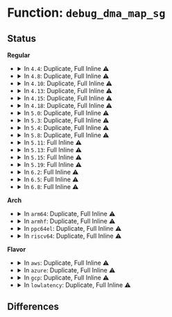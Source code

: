# Function: <code>debug_dma_map_sg</code>

## Status
<b>Regular</b>
<ul>
<li>
<details>
<summary>In <code>4.4</code>: Duplicate, Full Inline ⚠️</summary>

**Collision:** Static Duplication

**Inline:** Full

**Transformation:** False

**Instances:**

```
In drivers/char/agp/intel-gtt.c (0)
Location: include/linux/dma-debug.h:123
Inline: True
```
```
In drivers/scsi/scsi_lib_dma.c (0)
Location: include/linux/dma-debug.h:123
Inline: True
```
```
In drivers/ata/libata-core.c (0)
Location: include/linux/dma-debug.h:123
Inline: True
```
```
In drivers/spi/spi.c (0)
Location: include/linux/dma-debug.h:123
Inline: True
```
```
In drivers/usb/core/hcd.c (0)
Location: include/linux/dma-debug.h:123
Inline: True
```
</details>
</li>
<li>
<details>
<summary>In <code>4.8</code>: Duplicate, Full Inline ⚠️</summary>

**Collision:** Static Duplication

**Inline:** Full

**Transformation:** False

**Instances:**

```
In drivers/char/agp/intel-gtt.c (0)
Location: include/linux/dma-debug.h:123
Inline: True
```
```
In drivers/scsi/scsi_lib_dma.c (0)
Location: include/linux/dma-debug.h:123
Inline: True
```
```
In drivers/ata/libata-core.c (0)
Location: include/linux/dma-debug.h:123
Inline: True
```
```
In drivers/spi/spi.c (0)
Location: include/linux/dma-debug.h:123
Inline: True
```
```
In drivers/usb/core/hcd.c (0)
Location: include/linux/dma-debug.h:123
Inline: True
```
</details>
</li>
<li>
<details>
<summary>In <code>4.10</code>: Duplicate, Full Inline ⚠️</summary>

**Collision:** Static Duplication

**Inline:** Full

**Transformation:** False

**Instances:**

```
In drivers/char/agp/intel-gtt.c (0)
Location: include/linux/dma-debug.h:130
Inline: True
```
```
In drivers/scsi/scsi_lib_dma.c (0)
Location: include/linux/dma-debug.h:130
Inline: True
```
```
In drivers/ata/libata-core.c (0)
Location: include/linux/dma-debug.h:130
Inline: True
```
```
In drivers/spi/spi.c (0)
Location: include/linux/dma-debug.h:130
Inline: True
```
```
In drivers/usb/core/hcd.c (0)
Location: include/linux/dma-debug.h:130
Inline: True
```
</details>
</li>
<li>
<details>
<summary>In <code>4.13</code>: Duplicate, Full Inline ⚠️</summary>

**Collision:** Static Duplication

**Inline:** Full

**Transformation:** False

**Instances:**

```
In drivers/char/agp/intel-gtt.c (0)
Location: include/linux/dma-debug.h:130
Inline: True
```
```
In drivers/scsi/scsi_lib_dma.c (0)
Location: include/linux/dma-debug.h:130
Inline: True
```
```
In drivers/ata/libata-core.c (0)
Location: include/linux/dma-debug.h:130
Inline: True
```
```
In drivers/spi/spi.c (0)
Location: include/linux/dma-debug.h:130
Inline: True
```
```
In drivers/usb/core/hcd.c (0)
Location: include/linux/dma-debug.h:130
Inline: True
```
</details>
</li>
<li>
<details>
<summary>In <code>4.15</code>: Duplicate, Full Inline ⚠️</summary>

**Collision:** Static Duplication

**Inline:** Full

**Transformation:** False

**Instances:**

```
In drivers/char/agp/intel-gtt.c (0)
Location: include/linux/dma-debug.h:130
Inline: True
```
```
In drivers/scsi/scsi_lib_dma.c (0)
Location: include/linux/dma-debug.h:130
Inline: True
```
```
In drivers/ata/libata-core.c (0)
Location: include/linux/dma-debug.h:130
Inline: True
```
```
In drivers/spi/spi.c (0)
Location: include/linux/dma-debug.h:130
Inline: True
```
```
In drivers/usb/core/hcd.c (0)
Location: include/linux/dma-debug.h:130
Inline: True
```
</details>
</li>
<li>
<details>
<summary>In <code>4.18</code>: Duplicate, Full Inline ⚠️</summary>

**Collision:** Static Duplication

**Inline:** Full

**Transformation:** False

**Instances:**

```
In drivers/char/agp/intel-gtt.c (0)
Location: include/linux/dma-debug.h:124
Inline: True
```
```
In drivers/scsi/scsi_lib_dma.c (0)
Location: include/linux/dma-debug.h:124
Inline: True
```
```
In drivers/ata/libata-core.c (0)
Location: include/linux/dma-debug.h:124
Inline: True
```
```
In drivers/spi/spi.c (0)
Location: include/linux/dma-debug.h:124
Inline: True
```
```
In drivers/usb/core/hcd.c (0)
Location: include/linux/dma-debug.h:124
Inline: True
```
</details>
</li>
<li>
<details>
<summary>In <code>5.0</code>: Duplicate, Full Inline ⚠️</summary>

**Collision:** Static Duplication

**Inline:** Full

**Transformation:** False

**Instances:**

```
In drivers/char/agp/intel-gtt.c (0)
Location: include/linux/dma-debug.h:111
Inline: True
```
```
In drivers/dma-buf/udmabuf.c (0)
Location: include/linux/dma-debug.h:111
Inline: True
```
```
In drivers/scsi/scsi_lib_dma.c (0)
Location: include/linux/dma-debug.h:111
Inline: True
```
```
In drivers/ata/libata-core.c (0)
Location: include/linux/dma-debug.h:111
Inline: True
```
```
In drivers/spi/spi.c (0)
Location: include/linux/dma-debug.h:111
Inline: True
```
```
In drivers/usb/core/hcd.c (0)
Location: include/linux/dma-debug.h:111
Inline: True
```
</details>
</li>
<li>
<details>
<summary>In <code>5.3</code>: Duplicate, Full Inline ⚠️</summary>

**Collision:** Static Duplication

**Inline:** Full

**Transformation:** False

**Instances:**

```
In drivers/char/agp/intel-gtt.c (0)
Location: include/linux/dma-debug.h:99
Inline: True
```
```
In drivers/dma-buf/udmabuf.c (0)
Location: include/linux/dma-debug.h:99
Inline: True
```
```
In drivers/scsi/scsi_lib_dma.c (0)
Location: include/linux/dma-debug.h:99
Inline: True
```
```
In drivers/ata/libata-core.c (0)
Location: include/linux/dma-debug.h:99
Inline: True
```
```
In drivers/spi/spi.c (0)
Location: include/linux/dma-debug.h:99
Inline: True
```
```
In drivers/usb/core/hcd.c (0)
Location: include/linux/dma-debug.h:99
Inline: True
```
</details>
</li>
<li>
<details>
<summary>In <code>5.4</code>: Duplicate, Full Inline ⚠️</summary>

**Collision:** Static Duplication

**Inline:** Full

**Transformation:** False

**Instances:**

```
In drivers/char/agp/intel-gtt.c (0)
Location: include/linux/dma-debug.h:99
Inline: True
```
```
In drivers/dma-buf/udmabuf.c (0)
Location: include/linux/dma-debug.h:99
Inline: True
```
```
In drivers/scsi/scsi_lib_dma.c (0)
Location: include/linux/dma-debug.h:99
Inline: True
```
```
In drivers/ata/libata-core.c (0)
Location: include/linux/dma-debug.h:99
Inline: True
```
```
In drivers/spi/spi.c (0)
Location: include/linux/dma-debug.h:99
Inline: True
```
```
In drivers/usb/core/hcd.c (0)
Location: include/linux/dma-debug.h:99
Inline: True
```
</details>
</li>
<li>
<details>
<summary>In <code>5.8</code>: Duplicate, Full Inline ⚠️</summary>

**Collision:** Static Duplication

**Inline:** Full

**Transformation:** False

**Instances:**

```
In drivers/char/agp/intel-gtt.c (0)
Location: include/linux/dma-debug.h:99
Inline: True
```
```
In drivers/dma-buf/heaps/heap-helpers.c (0)
Location: include/linux/dma-debug.h:99
Inline: True
```
```
In drivers/dma-buf/udmabuf.c (0)
Location: include/linux/dma-debug.h:99
Inline: True
```
```
In drivers/scsi/scsi_lib_dma.c (0)
Location: include/linux/dma-debug.h:99
Inline: True
```
```
In drivers/ata/libata-core.c (0)
Location: include/linux/dma-debug.h:99
Inline: True
```
```
In drivers/spi/spi.c (0)
Location: include/linux/dma-debug.h:99
Inline: True
```
```
In drivers/usb/core/hcd.c (0)
Location: include/linux/dma-debug.h:99
Inline: True
```
</details>
</li>
<li>
<details>
<summary>In <code>5.11</code>: Full Inline ⚠️</summary>

**Collision:** Unique Static

**Inline:** Full

**Transformation:** False

**Instances:**

```
In kernel/dma/mapping.c (0)
Location: kernel/dma/debug.h:65
Inline: True
```
</details>
</li>
<li>
<details>
<summary>In <code>5.13</code>: Full Inline ⚠️</summary>

**Collision:** Unique Static

**Inline:** Full

**Transformation:** False

**Instances:**

```
In kernel/dma/mapping.c (ffffffff81138a02)
Location: kernel/dma/debug.h:65
Inline: True
Inline callers:
  - kernel/dma/mapping.c:dma_alloc_noncontiguous
```
</details>
</li>
<li>
<details>
<summary>In <code>5.15</code>: Full Inline ⚠️</summary>

**Collision:** Unique Static

**Inline:** Full

**Transformation:** False

**Instances:**

```
In kernel/dma/mapping.c (ffffffff8115b8e2)
Location: kernel/dma/debug.h:70
Inline: True
Inline callers:
  - kernel/dma/mapping.c:dma_alloc_noncontiguous
```
</details>
</li>
<li>
<details>
<summary>In <code>5.19</code>: Full Inline ⚠️</summary>

**Collision:** Unique Static

**Inline:** Full

**Transformation:** False

**Instances:**

```
In kernel/dma/mapping.c (ffffffff81185426)
Location: kernel/dma/debug.h:70
Inline: True
Inline callers:
  - kernel/dma/mapping.c:dma_alloc_noncontiguous
```
</details>
</li>
<li>
<details>
<summary>In <code>6.2</code>: Full Inline ⚠️</summary>

**Collision:** Unique Static

**Inline:** Full

**Transformation:** False

**Instances:**

```
In kernel/dma/mapping.c (ffffffff811c0c62)
Location: kernel/dma/debug.h:70
Inline: True
Inline callers:
  - kernel/dma/mapping.c:dma_alloc_noncontiguous
```
</details>
</li>
<li>
<details>
<summary>In <code>6.5</code>: Full Inline ⚠️</summary>

**Collision:** Unique Static

**Inline:** Full

**Transformation:** False

**Instances:**

```
In kernel/dma/mapping.c (ffffffff811d3752)
Location: kernel/dma/debug.h:70
Inline: True
Inline callers:
  - kernel/dma/mapping.c:dma_alloc_noncontiguous
```
</details>
</li>
<li>
<details>
<summary>In <code>6.8</code>: Full Inline ⚠️</summary>

**Collision:** Unique Static

**Inline:** Full

**Transformation:** False

**Instances:**

```
In kernel/dma/mapping.c (ffffffff811e83d2)
Location: kernel/dma/debug.h:70
Inline: True
Inline callers:
  - kernel/dma/mapping.c:dma_alloc_noncontiguous
```
</details>
</li>
</ul>
<b>Arch</b>
<ul>
<li>
<details>
<summary>In <code>arm64</code>: Duplicate, Full Inline ⚠️</summary>

**Collision:** Static Duplication

**Inline:** Full

**Transformation:** False

**Instances:**

```
In drivers/tty/serial/amba-pl011.c (0)
Location: include/linux/dma-debug.h:99
Inline: True
```
```
In drivers/tty/serial/imx.c (0)
Location: include/linux/dma-debug.h:99
Inline: True
```
```
In drivers/dma-buf/udmabuf.c (0)
Location: include/linux/dma-debug.h:99
Inline: True
```
```
In drivers/scsi/scsi_lib_dma.c (0)
Location: include/linux/dma-debug.h:99
Inline: True
```
```
In drivers/ata/libata-core.c (0)
Location: include/linux/dma-debug.h:99
Inline: True
```
```
In drivers/spi/spi.c (0)
Location: include/linux/dma-debug.h:99
Inline: True
```
```
In drivers/usb/core/hcd.c (0)
Location: include/linux/dma-debug.h:99
Inline: True
```
```
In drivers/mmc/host/mmci.c (0)
Location: include/linux/dma-debug.h:99
Inline: True
```
```
In drivers/mmc/host/mmci_stm32_sdmmc.c (0)
Location: include/linux/dma-debug.h:99
Inline: True
```
</details>
</li>
<li>
<details>
<summary>In <code>armhf</code>: Duplicate, Full Inline ⚠️</summary>

**Collision:** Static Duplication

**Inline:** Full

**Transformation:** False

**Instances:**

```
In drivers/tty/serial/amba-pl011.c (0)
Location: include/linux/dma-debug.h:99
Inline: True
```
```
In drivers/tty/serial/imx.c (0)
Location: include/linux/dma-debug.h:99
Inline: True
```
```
In drivers/dma-buf/udmabuf.c (0)
Location: include/linux/dma-debug.h:99
Inline: True
```
```
In drivers/scsi/scsi_lib_dma.c (0)
Location: include/linux/dma-debug.h:99
Inline: True
```
```
In drivers/ata/libata-core.c (0)
Location: include/linux/dma-debug.h:99
Inline: True
```
```
In drivers/mtd/nand/raw/omap2.c (0)
Location: include/linux/dma-debug.h:99
Inline: True
```
```
In drivers/spi/spi.c (0)
Location: include/linux/dma-debug.h:99
Inline: True
```
```
In drivers/usb/core/hcd.c (0)
Location: include/linux/dma-debug.h:99
Inline: True
```
```
In drivers/usb/gadget/udc/core.c (0)
Location: include/linux/dma-debug.h:99
Inline: True
```
```
In drivers/mmc/host/mmci.c (0)
Location: include/linux/dma-debug.h:99
Inline: True
```
```
In drivers/mmc/host/mmci_stm32_sdmmc.c (0)
Location: include/linux/dma-debug.h:99
Inline: True
```
```
In drivers/mmc/host/sdhci.c (0)
Location: include/linux/dma-debug.h:99
Inline: True
```
```
In drivers/mmc/host/omap_hsmmc.c (0)
Location: include/linux/dma-debug.h:99
Inline: True
```
```
In drivers/mmc/host/cqhci.c (0)
Location: include/linux/dma-debug.h:99
Inline: True
```
</details>
</li>
<li>
<details>
<summary>In <code>ppc64el</code>: Duplicate, Full Inline ⚠️</summary>

**Collision:** Static Duplication

**Inline:** Full

**Transformation:** False

**Instances:**

```
In drivers/dma-buf/udmabuf.c (0)
Location: include/linux/dma-debug.h:99
Inline: True
```
```
In drivers/scsi/scsi_lib_dma.c (0)
Location: include/linux/dma-debug.h:99
Inline: True
```
```
In drivers/ata/libata-core.c (0)
Location: include/linux/dma-debug.h:99
Inline: True
```
```
In drivers/spi/spi.c (0)
Location: include/linux/dma-debug.h:99
Inline: True
```
```
In drivers/usb/core/hcd.c (0)
Location: include/linux/dma-debug.h:99
Inline: True
```
</details>
</li>
<li>
<details>
<summary>In <code>riscv64</code>: Duplicate, Full Inline ⚠️</summary>

**Collision:** Static Duplication

**Inline:** Full

**Transformation:** False

**Instances:**

```
In drivers/dma-buf/udmabuf.c (0)
Location: include/linux/dma-debug.h:99
Inline: True
```
```
In drivers/scsi/scsi_lib_dma.c (0)
Location: include/linux/dma-debug.h:99
Inline: True
```
```
In drivers/ata/libata-core.c (0)
Location: include/linux/dma-debug.h:99
Inline: True
```
```
In drivers/spi/spi.c (0)
Location: include/linux/dma-debug.h:99
Inline: True
```
```
In drivers/usb/core/hcd.c (0)
Location: include/linux/dma-debug.h:99
Inline: True
```
</details>
</li>
</ul>
<b>Flavor</b>
<ul>
<li>
<details>
<summary>In <code>aws</code>: Duplicate, Full Inline ⚠️</summary>

**Collision:** Static Duplication

**Inline:** Full

**Transformation:** False

**Instances:**

```
In drivers/char/agp/intel-gtt.c (0)
Location: include/linux/dma-debug.h:99
Inline: True
```
```
In drivers/dma-buf/udmabuf.c (0)
Location: include/linux/dma-debug.h:99
Inline: True
```
```
In drivers/scsi/scsi_lib_dma.c (0)
Location: include/linux/dma-debug.h:99
Inline: True
```
```
In drivers/nvme/host/pci.c (0)
Location: include/linux/dma-debug.h:99
Inline: True
```
```
In drivers/ata/libata-core.c (0)
Location: include/linux/dma-debug.h:99
Inline: True
```
```
In drivers/spi/spi.c (0)
Location: include/linux/dma-debug.h:99
Inline: True
```
```
In drivers/usb/core/hcd.c (0)
Location: include/linux/dma-debug.h:99
Inline: True
```
</details>
</li>
<li>
<details>
<summary>In <code>azure</code>: Duplicate, Full Inline ⚠️</summary>

**Collision:** Static Duplication

**Inline:** Full

**Transformation:** False

**Instances:**

```
In drivers/char/agp/intel-gtt.c (0)
Location: include/linux/dma-debug.h:99
Inline: True
```
```
In drivers/dma-buf/udmabuf.c (0)
Location: include/linux/dma-debug.h:99
Inline: True
```
```
In drivers/scsi/scsi_lib_dma.c (0)
Location: include/linux/dma-debug.h:99
Inline: True
```
```
In drivers/nvme/host/pci.c (0)
Location: include/linux/dma-debug.h:99
Inline: True
```
```
In drivers/ata/libata-core.c (0)
Location: include/linux/dma-debug.h:99
Inline: True
```
```
In drivers/spi/spi.c (0)
Location: include/linux/dma-debug.h:99
Inline: True
```
```
In drivers/usb/core/hcd.c (0)
Location: include/linux/dma-debug.h:99
Inline: True
```
</details>
</li>
<li>
<details>
<summary>In <code>gcp</code>: Duplicate, Full Inline ⚠️</summary>

**Collision:** Static Duplication

**Inline:** Full

**Transformation:** False

**Instances:**

```
In drivers/char/agp/intel-gtt.c (0)
Location: include/linux/dma-debug.h:99
Inline: True
```
```
In drivers/dma-buf/udmabuf.c (0)
Location: include/linux/dma-debug.h:99
Inline: True
```
```
In drivers/scsi/scsi_lib_dma.c (0)
Location: include/linux/dma-debug.h:99
Inline: True
```
```
In drivers/ata/libata-core.c (0)
Location: include/linux/dma-debug.h:99
Inline: True
```
```
In drivers/spi/spi.c (0)
Location: include/linux/dma-debug.h:99
Inline: True
```
```
In drivers/usb/core/hcd.c (0)
Location: include/linux/dma-debug.h:99
Inline: True
```
</details>
</li>
<li>
<details>
<summary>In <code>lowlatency</code>: Duplicate, Full Inline ⚠️</summary>

**Collision:** Static Duplication

**Inline:** Full

**Transformation:** False

**Instances:**

```
In drivers/char/agp/intel-gtt.c (0)
Location: include/linux/dma-debug.h:99
Inline: True
```
```
In drivers/dma-buf/udmabuf.c (0)
Location: include/linux/dma-debug.h:99
Inline: True
```
```
In drivers/scsi/scsi_lib_dma.c (0)
Location: include/linux/dma-debug.h:99
Inline: True
```
```
In drivers/ata/libata-core.c (0)
Location: include/linux/dma-debug.h:99
Inline: True
```
```
In drivers/spi/spi.c (0)
Location: include/linux/dma-debug.h:99
Inline: True
```
```
In drivers/usb/core/hcd.c (0)
Location: include/linux/dma-debug.h:99
Inline: True
```
</details>
</li>
</ul>

## Differences
